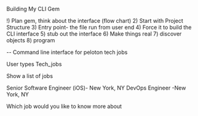 Building My CLI Gem

!) Plan gem, think about the interface (flow chart)
2) Start with Project Structure
3) Entry point- the file run from user end
4) Force it to build the CLI interface
5) stub out the interface
6) Make things real
7) discover objects
8) program



-- Command line interface for peloton tech jobs

User types Tech_jobs

Show a list of jobs

Senior Software Engineer (iOS)- New York, NY
DevOps Engineer -New York, NY

Which job would you like to know more about
